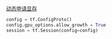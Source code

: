 [动态申请显存](https://www.jianshu.com/p/5d47f152ff62)
```python
config = tf.ConfigProto()  
config.gpu_options.allow_growth = True  
session = tf.Session(config=config)
```

